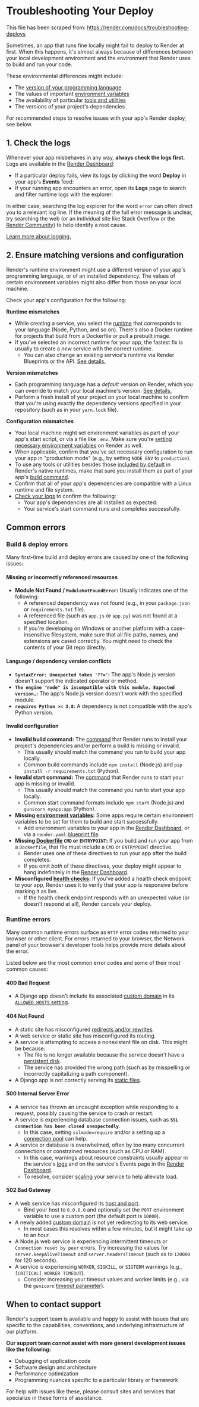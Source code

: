 # Troubleshooting Your Deploy

This file has been scraped from: https://render.com/docs/troubleshooting-deploys

Sometimes, an app that runs fine locally might fail to deploy to Render at first. When this happens, it's almost always because of differences between your local development environment and the environment that Render uses to build and run your code.

These environmental differences might include:

- The [version of your programming language](/docs/language-support)
- The values of important [environment variables](/docs/configure-environment-variables)
- The availability of particular [tools and utilities](/docs/native-runtimes#tools-and-utilities)
- The versions of your project's dependencies

For recommended steps to resolve issues with your app's Render deploy, see below.

## 1. Check the logs

Whenever your app misbehaves in any way, **always check the logs first.** Logs are available in the [Render Dashboard](https://dashboard.render.com):

- If a particular deploy fails, view its logs by clicking the word **Deploy** in your app's **Events** feed:
- If your running app encounters an error, open its **Logs** page to search and filter runtime logs with the explorer:

In either case, searching the log explorer for the word `error` can often direct you to a relevant log line. If the meaning of the full error message is unclear, try searching the web (or an individual site like Stack Overflow or the [Render Community](https://community.render.com/)) to help identify a root cause.

[Learn more about logging.](/docs/logging)

## 2. Ensure matching versions and configuration

Render's runtime environment might use a different version of your app's programming language, or of an installed dependency. The values of certain environment variables might also differ from those on your local machine.

Check your app's configuration for the following:

**Runtime mismatches**

- While creating a service, you select the [runtime](/docs/language-support) that corresponds to your language (Node, Python, and so on). There's also a Docker runtime for projects that build from a Dockerfile or pull a prebuilt image.
- If you've selected an incorrect runtime for your app, the fastest fix is usually to create a _new_ service with the correct runtime.
  - You can also change an existing service's runtime via Render Blueprints or the API. [See details.](/docs/native-runtimes#changing-a-services-runtime)

**Version mismatches**

- Each programming language has a _default_ version on Render, which you can override to match your local machine's version. [See details.](/docs/language-support#set-your-language-version)
- Perform a fresh install of your project on your local machine to confirm that you're using exactly the dependency versions specified in your repository (such as in your `yarn.lock` file).

**Configuration mismatches**

- Your local machine might set environment variables as part of your app's start script, or via a file like `.env`. Make sure you're [setting necessary environment variables](/docs/configure-environment-variables) on Render as well.
- When applicable, confirm that you've set necessary configuration to run your app in "production mode" (e.g., by setting `NODE_ENV` to `production`).
- To use any tools or utilities besides those [included by default](/docs/native-runtimes#tools-and-utilities) in Render's native runtimes, make that sure you install them as part of your app's [build command](/docs/deploys#deploy-steps).
- Confirm that all of your app's dependencies are compatible with a Linux runtime and file system.
- [Check your logs](#1-check-the-logs) to confirm the following:
  - Your app's dependencies are all installed as expected.
  - Your service's start command runs and completes successfully.

## Common errors

### Build & deploy errors

Many first-time build and deploy errors are caused by one of the following issues:

#### Missing or incorrectly referenced resources

- **Module Not Found / `ModuleNotFoundError`:** Usually indicates one of the following:
  - A referenced dependency was not found (e.g., in your `package.json` or `requirements.txt` file).
  - A referenced file (such as `app.js` or `app.py`) was not found at a specified location.
  - If you're developing on Windows or another platform with a case-insensitive filesystem, make sure that all file paths, names, and extensions are cased correctly. You might need to check the contents of your Git repo directly.

#### Language / dependency version conflicts

- **`SyntaxError: Unexpected token '??='`:** The app's Node.js version doesn't support the indicated operator or method.
- **`The engine "node" is incompatible with this module. Expected version…`:** The app's Node.js version doesn't work with the specified module.
- **`requires Python >= 3.8`:** A dependency is not compatible with the app's Python version.

#### Invalid configuration

- **Invalid build command:** The [command](/docs/deploys#deploy-steps) that Render runs to install your project's dependencies and/or perform a build is missing or invalid.
  - This usually should match the command you run to build your app locally.
  - Common build commands include `npm install` (Node.js) and `pip install -r requirements.txt` (Python).
- **Invalid start command:** The [command](/docs/deploys#deploy-steps) that Render runs to start your app is missing or invalid.
  - This usually should match the command you run to start your app locally.
  - Common start command formats include `npm start` (Node.js) and `gunicorn myapp:app` (Python).
- **Missing [environment variables](/docs/environment-variables):** Some apps require certain environment variables to be set for them to build and start successfully.
  - Add environment variables to your app in the [Render Dashboard](https://dashboard.render.com), or via a `render.yaml` [blueprint file](/docs/blueprint-spec).
- **Missing [Dockerfile](/docs/docker) `CMD` or `ENTRYPOINT`:** If you build and run your app from a `Dockerfile`, that file must include a `CMD` or `ENTRYPOINT` directive.
  - Render uses one of these directives to run your app after the build completes.
  - If you omit _both_ of these directives, your deploy might appear to hang indefinitely in the [Render Dashboard](https://dashboard.render.com).
- **Misconfigured [health checks](/docs/deploys#health-checks):** If you've added a health check endpoint to your app, Render uses it to verify that your app is responsive before marking it as live.
  - If the health check endpoint responds with an unexpected value (or doesn't respond at all), Render cancels your deploy.

### Runtime errors

Many common runtime errors surface as `HTTP` error codes returned to your browser or other client. For errors returned to your browser, the Network panel of your browser's developer tools helps provide more details about the error.

Listed below are the most common error codes and some of their most common causes:

#### 400 Bad Request

- A Django app doesn't include its associated [custom domain](/docs/custom-domains) in its [`ALLOWED_HOSTS` setting](https://docs.djangoproject.com/en/5.0/ref/settings/#allowed-hosts).

#### 404 Not Found

- A static site has misconfigured [redirects and/or rewrites](/docs/redirects-rewrites).
- A web service or static site has misconfigured its routing.
- A service is attempting to access a nonexistent file on disk. This might be because:
  - The file is no longer available because the service doesn't have a [persistent disk](/docs/disks).
  - The service has provided the wrong path (such as by misspelling or incorrectly capitalizing a path component).
- A Django app is not correctly serving its [static files](/docs/deploy-django#set-up-static-file-serving).

#### 500 Internal Server Error

- A service has thrown an uncaught exception while responding to a request, possibly causing the service to crash or restart.
- A service is experiencing database connection issues, such as **`SSL connection has been closed unexpectedly`**.
  - In this case, setting `sslmode=require` and/or a setting up a [connection pool](/docs/postgresql-connection-pooling) can help.
- A service or database is overwhelmed, often by too many concurrent connections or constrained resources (such as CPU or RAM).
  - In this case, warnings about resource constraints usually appear in the service's [logs](/docs/logging) and on the service's Events page in the [Render Dashboard](https://dashboard.render.com).
  - To resolve, consider [scaling](/docs/scaling) your service to help alleviate load.

#### 502 Bad Gateway

- A web service has misconfigured its [host and port](/docs/web-services#port-binding).
  - Bind your host to `0.0.0.0` and optionally set the `PORT` environment variable to use a custom port (the default port is `10000`).
- A newly added [custom domain](/docs/custom-domains) is not yet redirecting to its web service.
  - In most cases this resolves within a few minutes, but it might take up to an hour.
- A Node.js web service is experiencing intermittent timeouts or `Connection reset by peer` errors. Try increasing the values for `server.keepAliveTimeout` and `server.headersTimeout` (such as to `120000` for 120 seconds).
- A service is experiencing `WORKER`, `SIGKILL`, or `SIGTERM` warnings (e.g., `[CRITICAL] WORKER TIMEOUT`).
  - Consider increasing your timeout values and worker limits (e.g., via the `gunicorn` [timeout parameter](https://docs.gunicorn.org/en/stable/settings.html#timeout)).

## When to contact support

Render's support team is available and happy to assist with issues that are specific to the capabilities, conventions, and underlying infrastructure of our platform.

**Our support team _cannot_ assist with more general development issues like the following:**

- Debugging of application code
- Software design and architecture
- Performance optimization
- Programming nuances specific to a particular library or framework

For help with issues like these, please consult sites and services that specialize in these forms of assistance.